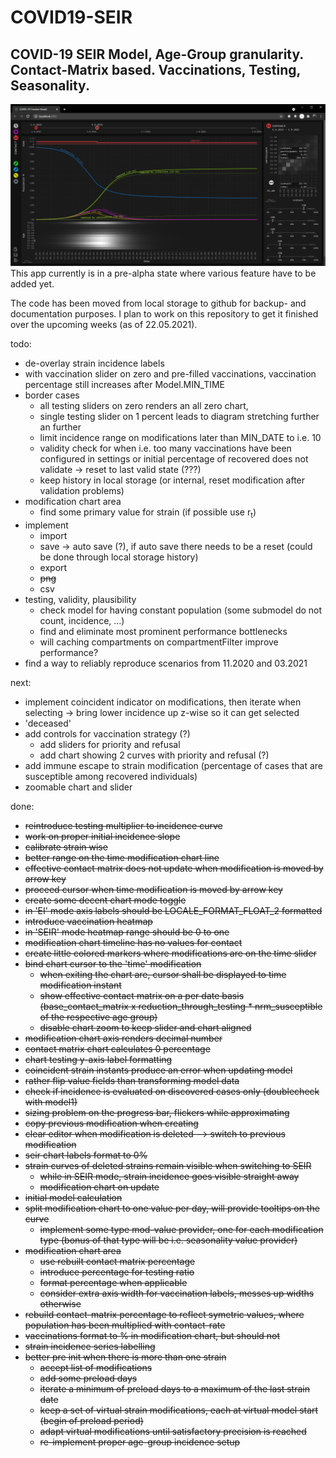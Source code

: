 # COVID19-SEIR
## COVID-19 SEIR Model, Age-Group granularity. Contact-Matrix based. Vaccinations, Testing, Seasonality.
![alt text](https://github.com/the-butcher/COVID19-SEIR/blob/master/src/main/webapp/assets/screenshot01.png?raw=true)
This app currently is in a pre-alpha state where various feature have to be added yet.

The code has been moved from local storage to github for backup- and documentation purposes. I plan to work on this repository to get it finished over the upcoming weeks (as of 22.05.2021).

todo:
* de-overlay strain incidence labels
* with vaccination slider on zero and pre-filled vaccinations, vaccination percentage still increases after Model.MIN_TIME
* border cases
  * all testing sliders on zero renders an all zero chart,
  * single testing slider on 1 percent leads to diagram stretching further an further
  * limit incidence range on modifications later than MIN_DATE to i.e. 10
  * validity check for when i.e. too many vaccinations have been configured in settings or initial percentage of recovered does not validate → reset to last valid state (???)
  * keep history in local storage (or internal, reset modification after validation problems)
* modification chart area
  * find some primary value for strain (if possible use r<sub>t</sub>)
* implement
  * import
  * save -> auto save (?), if auto save there needs to be a reset (could be done through local storage history)
  * export
  * ~~png~~
  * csv
* testing, validity, plausibility
  * check model for having constant population (some submodel do not count, incidence, ...)
  * find and eliminate most prominent performance bottlenecks
  * will caching compartments on compartmentFilter improve performance?
* find a way to reliably reproduce scenarios from 11.2020 and 03.2021

next:
* implement coincident indicator on modifications, then iterate when selecting -> bring lower incidence up z-wise so it can get selected
* 'deceased'
* add controls for vaccination strategy (?)
  * add sliders for priority and refusal
  * add chart showing 2 curves with priority and refusal (?)
* add immune escape to strain modification (percentage of cases that are susceptible among recovered individuals)
* zoomable chart and slider

done:
* ~~reintroduce testing multiplier to incidence curve~~
* ~~work on proper initial incidence slope~~
* ~~calibrate strain wise~~
* ~~better range on the time modification chart line~~
* ~~effective contact matrix does not update when modification is moved by arrow key~~
* ~~proceed cursor when time modification is moved by arrow key~~
* ~~create some decent chart mode toggle~~
* ~~in 'EI' mode axis labels should be LOCALE_FORMAT_FLOAT_2 formatted~~
* ~~introduce vaccination heatmap~~
* ~~in 'SEIR' mode heatmap range should be 0 to one~~
* ~~modification chart timeline has no values for contact~~
* ~~create little colored markers where modifications are on the time slider~~
* ~~bind chart cursor to the 'time' modification~~
  * ~~when exiting the chart are, cursor shall be displayed to time modification instant~~
  * ~~show effective contact matrix on a per date basis (base_contact_matrix x reduction_through_testing * nrm_susceptible of the respective age group)~~
  * ~~disable chart zoom to keep slider and chart aligned~~
* ~~modification chart axis renders decimal number~~
* ~~contact matrix chart calculates 0 percentage~~
* ~~chart testing y-axis label formatting~~
* ~~coincident strain instants produce an error when updating model~~
* ~~rather flip value fields than transforming model data~~
* ~~check if incidence is evaluated on discovered cases only (doublecheck with model1)~~
* ~~sizing problem on the progress bar, flickers while approximating~~
* ~~copy previous modification when creating~~
* ~~clear editor when modification is deleted --> switch to previous modification~~
* ~~seir chart labels format to 0%~~
* ~~strain curves of deleted strains remain visible when switching to SEIR~~
  * ~~while in SEIR mode, strain incidence goes visible straight away~~
  * ~~modification chart on update~~
* ~~initial model calculation~~
* ~~split modification chart to one value per day, will provide tooltips on the curve~~
  * ~~implement some type mod-value provider, one for each modification type (bonus of that type will be i.e. seasonality value provider)~~
* ~~modification chart area~~
  * ~~use rebuilt contact matrix percentage~~
  * ~~introduce percentage for testing ratio~~
  * ~~format percentage when applicable~~
  * ~~consider extra axis width for vaccination labels, messes up widths otherwise~~
* ~~rebuild contact-matrix percentage to reflect symetric values, where population has been multiplied with contact-rate~~
* ~~vaccinations format to % in modification chart, but should not~~
* ~~strain incidence series labelling~~
* ~~better pre init when there is more than one strain~~
  * ~~accept list of modifications~~
  * ~~add some preload days~~
  * ~~iterate a minimum of preload days to a maximum of the last strain date~~
  * ~~keep a set of virtual strain modifications, each at virtual model start (begin of preload period)~~
  * ~~adapt virtual modifications until satisfactory precision is reached~~
  * ~~re-implement proper age-group incidence setup~~